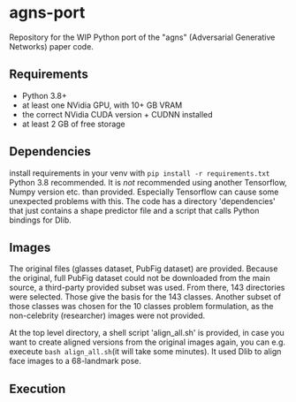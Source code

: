 # agns-port
Repository for the WIP Python port of the "agns" (Adversarial Generative Networks) paper code.

## Requirements
- Python 3.8+
- at least one NVidia GPU, with 10+ GB VRAM
- the correct NVidia CUDA version + CUDNN installed
- at least 2 GB of free storage

## Dependencies
install requirements in your venv with `pip install -r requirements.txt`
Python 3.8 recommended.
It is *not* recommended using another Tensorflow, Numpy version etc. than provided. Especially Tensorflow can cause
some unexpected problems with this.
The code has a directory 'dependencies' that just contains a shape predictor file and a script that calls Python
bindings for Dlib.

## Images
The original files (glasses dataset, PubFig dataset) are provided. Because the original, full PubFig dataset could
not be downloaded from the main source, a third-party provided subset was used. From there, 143 directories were
selected. Those give the basis for the 143 classes. Another subset of those classes was chosen for the 10 classes
problem formulation, as the non-celebrity (researcher) images were not provided.

At the top level directory, a shell script 'align_all.sh' is provided, in case you want to create aligned versions
from the original images again, you can e.g. execeute `bash align_all.sh`(it will take some minutes).
It used Dlib to align face images to a 68-landmark pose.

## Execution

